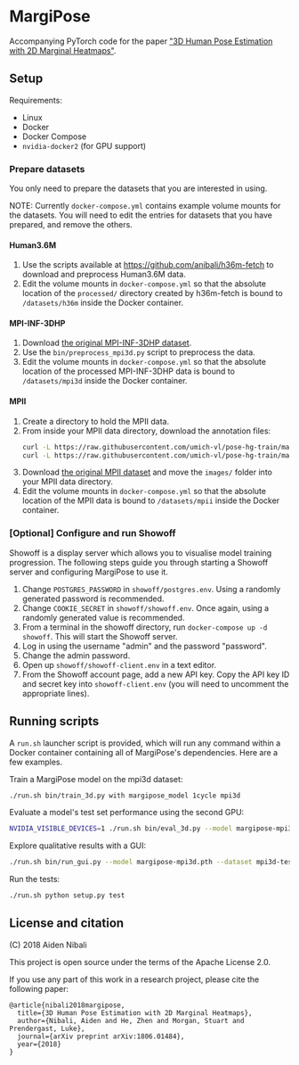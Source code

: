 # MargiPose

Accompanying PyTorch code for the paper
["3D Human Pose Estimation with 2D Marginal Heatmaps"](https://arxiv.org/abs/1806.01484).

## Setup

Requirements:

* Linux
* Docker
* Docker Compose
* `nvidia-docker2` (for GPU support)

### Prepare datasets

You only need to prepare the datasets that you are interested in using.

NOTE: Currently `docker-compose.yml` contains example volume mounts for the datasets.
You will need to edit the entries for datasets that you have prepared, and remove
the others.

#### Human3.6M

1. Use the scripts available at https://github.com/anibali/h36m-fetch to download
   and preprocess Human3.6M data.
2. Edit the volume mounts in `docker-compose.yml` so that the absolute location of
   the `processed/` directory created by h36m-fetch is bound to `/datasets/h36m`
   inside the Docker container.

#### MPI-INF-3DHP

1. Download [the original MPI-INF-3DHP dataset](http://gvv.mpi-inf.mpg.de/3dhp-dataset/).
2. Use the `bin/preprocess_mpi3d.py` script to preprocess the data.
3. Edit the volume mounts in `docker-compose.yml` so that the absolute location of
   the processed MPI-INF-3DHP data is bound to `/datasets/mpi3d` inside the Docker container.

#### MPII

1. Create a directory to hold the MPII data.
2. From inside your MPII data directory, download the annotation files:
    ```bash
    curl -L https://raw.githubusercontent.com/umich-vl/pose-hg-train/master/data/mpii/annot.h5 > mpii_annot_all.h5
    curl -L https://raw.githubusercontent.com/umich-vl/pose-hg-train/master/data/mpii/annot/valid.h5 > mpii_annot_valid.h5
    ```
3. Download [the original MPII dataset](http://human-pose.mpi-inf.mpg.de/) and move the
   `images/` folder into your MPII data directory.
4. Edit the volume mounts in `docker-compose.yml` so that the absolute location of
the MPII data is bound to `/datasets/mpii` inside the Docker container.

### [Optional] Configure and run Showoff

Showoff is a display server which allows you to visualise model training progression.
The following steps guide you through starting a Showoff server and configuring
MargiPose to use it.

1. Change `POSTGRES_PASSWORD` in `showoff/postgres.env`. Using a randomly generated password is
   recommended.
2. Change `COOKIE_SECRET` in `showoff/showoff.env`. Once again, using a randomly generated
   value is recommended.
3. From a terminal in the showoff directory, run `docker-compose up -d showoff`. This will
   start the Showoff server.
4. Log in using the username "admin" and the password "password".
5. Change the admin password.
6. Open up `showoff/showoff-client.env` in a text editor.
7. From the Showoff account page, add a new API key. Copy the API key ID and secret key
   into `showoff-client.env` (you will need to uncomment the appropriate lines).

## Running scripts

A `run.sh` launcher script is provided, which will run any command within a Docker container
containing all of MargiPose's dependencies. Here are a few examples.

Train a MargiPose model on the mpi3d dataset:

```bash
./run.sh bin/train_3d.py with margipose_model 1cycle mpi3d
```

Evaluate a model's test set performance using the second GPU:

```bash
NVIDIA_VISIBLE_DEVICES=1 ./run.sh bin/eval_3d.py --model margipose-mpi3d.pth --dataset mpi3d-test
```

Explore qualitative results with a GUI:

```bash
./run.sh bin/run_gui.py --model margipose-mpi3d.pth --dataset mpi3d-test
```

Run the tests:

```bash
./run.sh python setup.py test
```

## License and citation

(C) 2018 Aiden Nibali

This project is open source under the terms of the Apache License 2.0.

If you use any part of this work in a research project, please cite the following paper:

```
@article{nibali2018margipose,
  title={3D Human Pose Estimation with 2D Marginal Heatmaps},
  author={Nibali, Aiden and He, Zhen and Morgan, Stuart and Prendergast, Luke},
  journal={arXiv preprint arXiv:1806.01484},
  year={2018}
}
```
